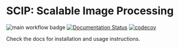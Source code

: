 # SCIP: Scalable Image Processing

![main workflow badge](https://github.com/ScalableImagingPipeline/dask-pipeline/actions/workflows/main.yml/badge.svg) [![Documentation Status](https://readthedocs.org/projects/scalable-cytometry-image-processing/badge/?version=latest)](https://scalable-cytometry-image-processing.readthedocs.io/en/latest/?badge=latest) [![codecov](https://codecov.io/gh/ScalableCytometryImageProcessing/SCIP/branch/master/graph/badge.svg?token=6RYKJ8CLU0)](https://codecov.io/gh/ScalableCytometryImageProcessing/SCIP)

Check the docs for installation and usage instructions.
